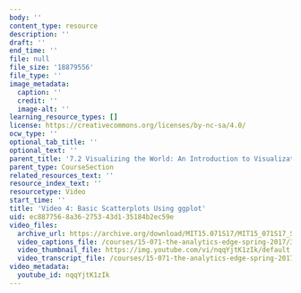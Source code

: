 ```yaml
---
body: ''
content_type: resource
description: ''
draft: ''
end_time: ''
file: null
file_size: '18879556'
file_type: ''
image_metadata:
  caption: ''
  credit: ''
  image-alt: ''
learning_resource_types: []
license: https://creativecommons.org/licenses/by-nc-sa/4.0/
ocw_type: ''
optional_tab_title: ''
optional_text: ''
parent_title: '7.2 Visualizing the World: An Introduction to Visualization'
parent_type: CourseSection
related_resources_text: ''
resource_index_text: ''
resourcetype: Video
start_time: ''
title: 'Video 4: Basic Scatterplots Using ggplot'
uid: ec887756-8a36-2753-43d1-35184b2ec59e
video_files:
  archive_url: https://archive.org/download/MIT15.071S17/MIT15_071S17_Session_7.2.07_300k.mp4
  video_captions_file: /courses/15-071-the-analytics-edge-spring-2017/35213202a17b5861a75571a47ff0990c_nqqYjtK1zIk.vtt
  video_thumbnail_file: https://img.youtube.com/vi/nqqYjtK1zIk/default.jpg
  video_transcript_file: /courses/15-071-the-analytics-edge-spring-2017/a26e69bb30e0216bf8b9446e5124f451_nqqYjtK1zIk.pdf
video_metadata:
  youtube_id: nqqYjtK1zIk
---
```

